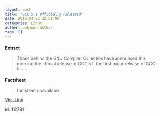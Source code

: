 ```yaml
---
layout: post
title: "GCC 5.1 Officially Released"
date: 2015-04-22 12:51:06
categories: Linux
author: unknown author
tags: []
---
```



#### Extract
>Those behind the GNU Compiler Collection have announced this morning the official release of GCC 5.1, the first major release of GCC 5......

#### Factsheet
>factsheet unavailable

[Visit Link](http://www.phoronix.com/scan.php?page=news_item&px=GCC-5.1-Released)

id:  112781
